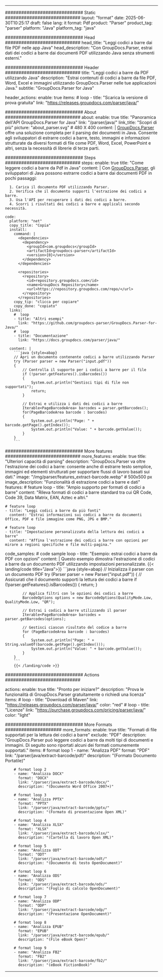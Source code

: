 


---
############################# Static ############################
layout: "format"
date:  2025-06-30T10:25:17
draft: false
lang: it
format: Pdf
product: "Parser"
product_tag: "parser"
platform: "Java"
platform_tag: "java"

############################# Head ############################
head_title: "Leggi codici a barre dai file PDF nelle app Java"
head_description: "Con GroupDocs.Parser, estrai dati dei codici a barre dai documenti PDF utilizzando Java senza strumenti esterni."

############################# Header ############################
title: "Leggi codici a barre da PDF utilizzando Java" 
description: "Estrai contenuti di codici a barre da file PDF, Word, Excel e immagini utilizzando GroupDocs.Parser nelle tue applicazioni Java."
subtitle: "GroupDocs.Parser for Java" 

header_actions:
  enable: true
  items:
    #  loop
    - title: "Scarica la versione di prova gratuita"
      link: "https://releases.groupdocs.com/parser/java/"
      
############################# About ############################
about:
    enable: true
    title: "Panoramica dell'API GroupDocs.Parser for Java"
    link: "/parser/java/"
    link_title: "Scopri di più"
    picture: "about_parser.svg" # 480 X 400
    content: |
       [GroupDocs.Parser](/parser/java/) offre una soluzione completa per il parsing dei documenti in Java. Consente agli sviluppatori di estrarre codici a barre, testo, immagini e informazioni strutturate da diversi formati di file come PDF, Word, Excel, PowerPoint e altri, senza la necessità di librerie di terze parti.

############################# Steps ############################
steps:
    enable: true
    title: "Come leggere codici a barre da Pdf in Java"
    content: |
      Con [GroupDocs.Parser](/parser/java/), gli sviluppatori di Java possono estrarre codici a barre dai documenti PDF in pochi passaggi:
      
      1. Carica il documento PDF utilizzando Parser.
      2. Verifica che il documento supporti l'estrazione dei codici a barre.
      3. Usa l'API per recuperare i dati dei codici a barre.
      4. Scorri i risultati dei codici a barre e applicali secondo necessità.
   
    code:
      platform: "net"
      copy_title: "Copia"
      install:
        command: |
          <dependencies>
            <dependency>
              <groupId>com.groupdocs</groupId>
              <artifactId>groupdocs-parser</artifactId>
              <version>{0}</version>
            </dependency>
          </dependencies>

          <repositories>
            <repository>
              <id>repository.groupdocs.com</id>
              <name>GroupDocs Repository</name>
              <url>https://repository.groupdocs.com/repo/</url>
            </repository>
          </repositories>
        copy_tip: "clicca per copiare"
        copy_done: "copiato"
      links:
        #  loop
        - title: "Altri esempi"
          link: "https://github.com/groupdocs-parser/GroupDocs.Parser-for-Java/"
        #  loop
        - title: "Documentazione"
          link: "https://docs.groupdocs.com/parser/java/"
          
      content: |
        ```java {style=abap}
        // Apri un documento contenente codici a barre utilizzando Parser
        try (Parser parser = new Parser("input.pdf"))
        {
            // Controlla il supporto per i codici a barre per il file
            if (!parser.getFeatures().isBarcodes())
            {
                System.out.println("Gestisci tipi di file non supportati");
                return;
            }

            // Estrai e utilizza i dati dei codici a barre
            Iterable<PageBarcodeArea> barcodes = parser.getBarcodes();
            for(PageBarcodeArea barcode : barcodes)
            {
                System.out.println("Page: " + barcode.getPage().getIndex());
                System.out.println("Value: " + barcode.getValue());
            }
        }
        ```            

############################# More features ############################
more_features:
  enable: true
  title: "Ulteriori capacità di parsing"
  description: "GroupDocs.Parser va oltre l'estrazione dei codici a barre: consente anche di estrarre testo semplice, immagini ed elementi strutturati per supportare flussi di lavoro basati sui dati."
  image: "/img/parser/features_extract-barcode.webp" # 500x500 px
  image_description: "Funzionalità di estrazione codici a barre e dati"
  features:
    # feature loop
    - title: "Ampio supporto per formati di codici a barre"
      content: "Rileva formati di codici a barre standard tra cui QR Code, Code 39, Data Matrix, EAN, Aztec e altri."

    # feature loop
    - title: "Leggi codici a barre da più fonti"
      content: "Estrai informazioni sui codici a barre da documenti Office, PDF e file immagine come PNG, JPG e BMP."

    # feature loop
    - title: "Impostazione personalizzata della lettura dei codici a barre"
      content: "Affina l'estrazione dei codici a barre con opzioni per mirare a regioni specifiche e file multi-pagina."
      
  code_samples:
    # code sample loop
    - title: "Esempio: estrai codici a barre da PDF con opzioni"
      content: |
        Questo esempio dimostra l'estrazione di codici a barre da un documento PDF utilizzando impostazioni personalizzate.
        {{< landing/code title="Java">}}
        ```java {style=abap}
        //  Inizializza il parser con un documento PDF
        try (Parser parser = new Parser("input.pdf"))
        {
            // Assicurati che il documento supporti la lettura dei codici a barre
            if (!parser.getFeatures().isBarcodes())
            {
                return;
            }

            // Applica filtri con le opzioni dei codici a barre
            BarcodeOptions options = new BarcodeOptions(QualityMode.Low, QualityMode.Low, "QR");

            // Estrai i codici a barre utilizzando il parser
            Iterable<PageBarcodeArea> barcodes = parser.getBarcodes(options);

            // Gestisci ciascun risultato del codice a barre
            for (PageBarcodeArea barcode : barcodes)
            {
                System.out.println("Page: " + String.valueOf(barcode.getPage().getIndex()));
                System.out.println("Value: " + barcode.getValue());
            }
        }
        ```
        {{< /landing/code >}}


############################# Actions ############################

actions:
  enable: true
  title: "Pronto per iniziare?"
  description: "Prova le funzionalità di GroupDocs.Parser gratuitamente o richiedi una licenza"
  items:
    #  loop
    - title: "Download di Maven"
      link: "https://releases.groupdocs.com/parser/java/"
      color: "red"
        #  loop
    - title: "Licenze"
      link: "https://purchase.groupdocs.com/pricing/parser/java/"
      color: "light"


############################# More Formats #####################
more_formats:
    enable: true
    title: "Formati di file supportati per la lettura dei codici a barre"
    exclude: "PDF"
    description: "GroupDocs.Parser può leggere codici a barre da molti tipi di documenti e immagini. Di seguito sono riportati alcuni dei formati comunemente supportati."
    items: 
        # format loop 1
        - name: "Analizza PDF"
          format: "PDF"
          link: "/parser/java/extract-barcode/pdf/"
          description: "(Formato Documento Portatile)"
          
        # format loop 2
        - name: "Analizza DOCX"
          format: "DOCX"
          link: "/parser/java/extract-barcode/docx/"
          description: "(Documento Word Office 2007+)"
          
        # format loop 3
        - name: "Analizza PPTX"
          format: "PPTX"
          link: "/parser/java/extract-barcode/pptx/"
          description: "(Formato di presentazione Open XML)"
          
        # format loop 4
        - name: "Analizza XLSX"
          format: "XLSX"
          link: "/parser/java/extract-barcode/xlsx/"
          description: "(Cartella di lavoro Open XML)"
          
        # format loop 5
        - name: "Analizza ODT"
          format: "ODT"
          link: "/parser/java/extract-barcode/odt/"
          description: "(Documento di testo OpenDocument)"
          
        # format loop 6
        - name: "Analizza ODS"
          format: "ODS"
          link: "/parser/java/extract-barcode/ods/"
          description: "(Foglio di calcolo OpenDocument)"
          
        # format loop 7
        - name: "Analizza ODP"
          format: "ODP"
          link: "/parser/java/extract-barcode/odp/"
          description: "(Presentazione OpenDocument)"
          
        # format loop 8
        - name: "Analizza EPUB"
          format: "EPUB"
          link: "/parser/java/extract-barcode/epub/"
          description: "(File eBook Open)"
          
        # format loop 9
        - name: "Analizza FB2"
          format: "FB2"
          link: "/parser/java/extract-barcode/fb2/"
          description: "(eBook FictionBook)"
         
          

---